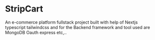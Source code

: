 # StripCart
An e-commerce platform fullstack project built with help of Nextjs typescript tailwindcss and for the Backend framework and tool used are MongoDB Oauth express etc,..

